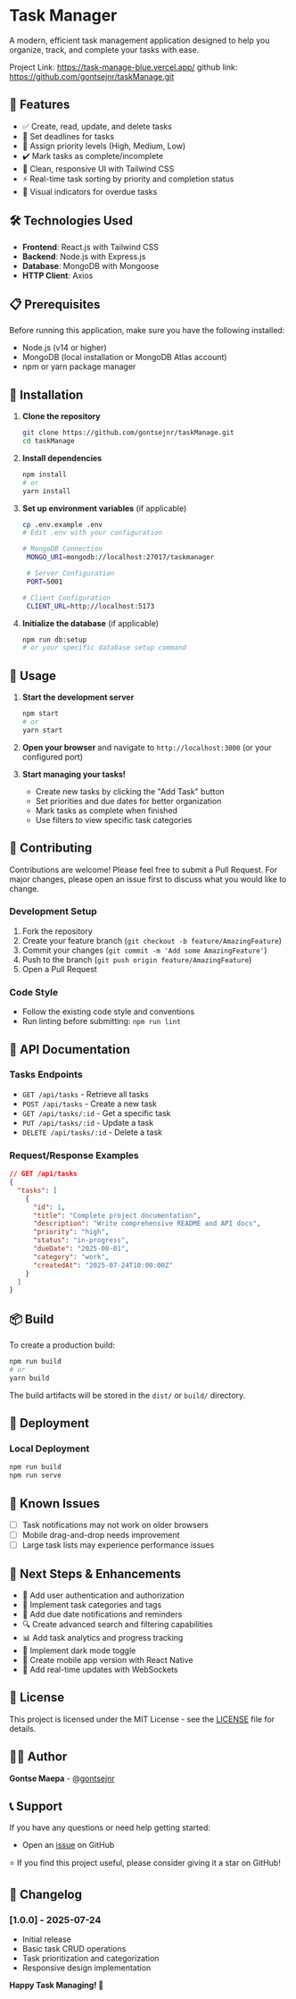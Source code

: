 # Task Manager

A modern, efficient task management application designed to help you organize, track, and complete your tasks with ease.

Project Link: https://task-manage-blue.vercel.app/
github link: https://github.com/gontsejnr/taskManage.git

## 🚀 Features

- ✅ Create, read, update, and delete tasks
- 📅 Set deadlines for tasks
- 🎯 Assign priority levels (High, Medium, Low)
- ✔️ Mark tasks as complete/incomplete
- 🎨 Clean, responsive UI with Tailwind CSS
- ⚡ Real-time task sorting by priority and completion status
- 🚨 Visual indicators for overdue tasks

## 🛠️ Technologies Used

- **Frontend**: React.js with Tailwind CSS
- **Backend**: Node.js with Express.js
- **Database**: MongoDB with Mongoose
- **HTTP Client**: Axios

## 📋 Prerequisites

Before running this application, make sure you have the following installed:

- Node.js (v14 or higher)
- MongoDB (local installation or MongoDB Atlas account)
- npm or yarn package manager

## 🔧 Installation

1. **Clone the repository**

   ```bash
   git clone https://github.com/gontsejnr/taskManage.git
   cd taskManage
   ```

2. **Install dependencies**

   ```bash
   npm install
   # or
   yarn install
   ```

3. **Set up environment variables** (if applicable)

   ```bash
   cp .env.example .env
   # Edit .env with your configuration

   # MongoDB Connection
    MONGO_URI=mongodb://localhost:27017/taskmanager

    # Server Configuration
    PORT=5001

   # Client Configuration
    CLIENT_URL=http://localhost:5173
   ```

4. **Initialize the database** (if applicable)
   ```bash
   npm run db:setup
   # or your specific database setup command
   ```

## 🚀 Usage

1. **Start the development server**

   ```bash
   npm start
   # or
   yarn start
   ```

2. **Open your browser** and navigate to `http://localhost:3000` (or your configured port)

3. **Start managing your tasks!**
   - Create new tasks by clicking the "Add Task" button
   - Set priorities and due dates for better organization
   - Mark tasks as complete when finished
   - Use filters to view specific task categories

## 🤝 Contributing

Contributions are welcome! Please feel free to submit a Pull Request. For major changes, please open an issue first to discuss what you would like to change.

### Development Setup

1. Fork the repository
2. Create your feature branch (`git checkout -b feature/AmazingFeature`)
3. Commit your changes (`git commit -m 'Add some AmazingFeature'`)
4. Push to the branch (`git push origin feature/AmazingFeature`)
5. Open a Pull Request

### Code Style

- Follow the existing code style and conventions
- Run linting before submitting: `npm run lint`

## 📝 API Documentation

<!-- If your app has an API, document the main endpoints -->

### Tasks Endpoints

- `GET /api/tasks` - Retrieve all tasks
- `POST /api/tasks` - Create a new task
- `GET /api/tasks/:id` - Get a specific task
- `PUT /api/tasks/:id` - Update a task
- `DELETE /api/tasks/:id` - Delete a task

### Request/Response Examples

```json
// GET /api/tasks
{
  "tasks": [
    {
      "id": 1,
      "title": "Complete project documentation",
      "description": "Write comprehensive README and API docs",
      "priority": "high",
      "status": "in-progress",
      "dueDate": "2025-08-01",
      "category": "work",
      "createdAt": "2025-07-24T10:00:00Z"
    }
  ]
}
```

## 📦 Build

To create a production build:

```bash
npm run build
# or
yarn build
```

The build artifacts will be stored in the `dist/` or `build/` directory.

## 🚀 Deployment

### Local Deployment

```bash
npm run build
npm run serve
```

## 🐛 Known Issues

- [ ] Task notifications may not work on older browsers
- [ ] Mobile drag-and-drop needs improvement
- [ ] Large task lists may experience performance issues

## 🚀 Next Steps & Enhancements

- 🔐 Add user authentication and authorization
- 📂 Implement task categories and tags
- 🔔 Add due date notifications and reminders
- 🔍 Create advanced search and filtering capabilities
- 📊 Add task analytics and progress tracking
- 🌙 Implement dark mode toggle
- 📱 Create mobile app version with React Native
- 🔄 Add real-time updates with WebSockets

## 📄 License

This project is licensed under the MIT License - see the [LICENSE](LICENSE) file for details.

## 👨‍💻 Author

**Gontse Maepa** - [@gontsejnr](https://github.com/gontsejnr)

## 📞 Support

If you have any questions or need help getting started:

- Open an [issue](https://github.com/gontsejnr/taskManage/issues) on GitHub

⭐ If you find this project useful, please consider giving it a star on GitHub!

## 🔄 Changelog

### [1.0.0] - 2025-07-24

- Initial release
- Basic task CRUD operations
- Task prioritization and categorization
- Responsive design implementation

**Happy Task Managing! 🎯**
